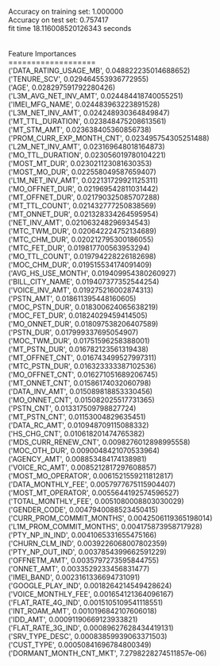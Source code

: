 Accuracy on training set: 1.000000<br>Accuracy on test set: 0.757417<br>fit time 18.116008520126343 seconds<br><br><br>Feature Importances<br>===================<br>('DATA_RATING_USAGE_MB', 0.048822235014688652)<br>('TENURE_SCV', 0.029464553936772955)<br>('AGE', 0.028297591792280426)<br>('L3M_AVG_NET_INV_AMT', 0.024484418740055251)<br>('IMEI_MFG_NAME', 0.024483963223891528)<br>('L3M_NET_INV_AMT', 0.024248930364849847)<br>('MT_TTL_DURATION', 0.023848475208613561)<br>('MT_STM_AMT', 0.023638405360856738)<br>('PROM_CURR_EXP_MONTH_CNT', 0.023495754305251488)<br>('L2M_NET_INV_AMT', 0.023169648018164873)<br>('MO_TTL_DURATION', 0.023056019780104221)<br>('MOST_MT_DUR', 0.023021123081630353)<br>('MOST_MO_DUR', 0.022558049587659407)<br>('L1M_NET_INV_AMT', 0.022131729921125311)<br>('MO_OFFNET_DUR', 0.021969542811031442)<br>('MT_OFFNET_DUR', 0.021790325085707288)<br>('MT_TTL_COUNT', 0.021432777250838569)<br>('MT_ONNET_DUR', 0.021328334264595954)<br>('NET_INV_AMT', 0.021063248296934543)<br>('MTC_TWM_DUR', 0.020642224752134689)<br>('MTC_CHM_DUR', 0.020212795300186055)<br>('MTC_FET_DUR', 0.019817700563953294)<br>('MO_TTL_COUNT', 0.019794228226182698)<br>('MOC_CHM_DUR', 0.019515534174091409)<br>('AVG_HS_USE_MONTH', 0.019409954380260927)<br>('BILL_CITY_NAME', 0.019407377352544254)<br>('VOICE_INV_AMT', 0.019275216002874313)<br>('PSTN_AMT', 0.018611395448160605)<br>('MOC_PSTN_DUR', 0.018300624065638219)<br>('MOC_FET_DUR', 0.01824029459414505)<br>('MO_ONNET_DUR', 0.018097538206407589)<br>('PSTN_DUR', 0.017999337695054907)<br>('MOC_TWM_DUR', 0.01751596258388001)<br>('MT_PSTN_DUR', 0.016782123561319438)<br>('MT_OFFNET_CNT', 0.016743499527997311)<br>('MTC_PSTN_DUR', 0.016323333387102536)<br>('MO_OFFNET_CNT', 0.016271051689206745)<br>('MT_ONNET_CNT', 0.01586174032060798)<br>('DATA_INV_AMT', 0.015089818853330456)<br>('MO_ONNET_CNT', 0.015082025517731365)<br>('PSTN_CNT', 0.013317509798827724)<br>('MT_PSTN_CNT', 0.01153004829635451)<br>('DATA_RC_AMT', 0.010948709115088332)<br>('HS_CHG_CNT', 0.010618201474765382)<br>('MDS_CURR_RENEW_CNT', 0.0098276012898995558)<br>('MOC_OTH_DUR', 0.0090048421070533964)<br>('AGENCY_AMT', 0.008853484174138981)<br>('VOICE_RC_AMT', 0.0085212817297608857)<br>('MOST_MO_OPERATOR', 0.0061521559211812817)<br>('DATA_MONTHLY_FEE', 0.0057977675115904407)<br>('MOST_MT_OPERATOR', 0.0055644192574596527)<br>('TOTAL_MONTHLY_FEE', 0.0051080008803030029)<br>('GENDER_CODE', 0.0047940088523450415)<br>('CURR_PROM_COMMIT_MONTHS', 0.0042506119365198014)<br>('L1M_PROM_COMMIT_MONTHS', 0.004175873958717928)<br>('PTY_NP_IN_IND', 0.0041065331655475166)<br>('CHURN_CLM_IND', 0.0039226068007802359)<br>('PTY_NP_OUT_IND', 0.0037854399662591229)<br>('OFFNETM_AMT', 0.0035797273595844755)<br>('ONNET_AMT', 0.0033529233456831477)<br>('IMEI_BAND', 0.0023161336694731091)<br>('GOOGLE_PLAY_IND', 0.0018264214549428624)<br>('VOICE_MONTHLY_FEE', 0.001654121364096167)<br>('FLAT_RATE_4G_IND', 0.0015105109541118551)<br>('INT_ROAM_AMT', 0.0010196842107606018)<br>('IDD_AMT', 0.00091190669123933821)<br>('FLAT_RATE_3G_IND', 0.00089627628434419131)<br>('SRV_TYPE_DESC', 0.00083859939063371503)<br>('CUST_TYPE', 0.00050841696784800349)<br>('DORMANT_MONTH_CNT_MKT', 7.2798228274511857e-06)<br>